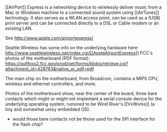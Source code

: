 [[AirPort]] Express is a networking device to wirelessly deliver music from a Mac or Windows machine to a connected sound system using [[AirTunes]] technology. It also serves as a WLAN access point, can be used as a (USB) print server and can be connected directly to a DSL or Cable modem or an existing LAN.

See http://www.apple.com/airportexpress/

Seattle Wireless has some info on the underlying hardware here: http://www.seattlewireless.net/index.cgi/[[AppleAirportExpress]] 
FCC's photos of the motherboard (PDF format): https://gullfoss2.fcc.gov/prod/oet/forms/blobs/retrieve.cgi?attachment_id=428763&native_or_pdf=pdf

The main chip on the motherboard, from Broadcom, contains a MIPS CPU, wireless and ethernet controllers, and more.

Photos of the motherboard show, near the center of the board, three bare contacts which might or might not
implement a serial console device for the underlying operating system, rumored to be Wind River's [[VxWorks]]
(a tiny and somewhat unixy embedded OS).  
 
- would those bare contacts not be those used for the SPI interface for the flash chip?